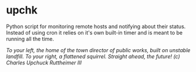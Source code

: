 # upchk

Python script for monitoring remote hosts and notifying about their status. Instead of using cron it relies on it's own built-in timer and is meant to be running all the time.

_To your left, the home of the town director of public works, built on unstable landfill. To your right, a flattened squirrel. Straight ahead, the future! (c) Charles Upchuck Ruttheimer III_
